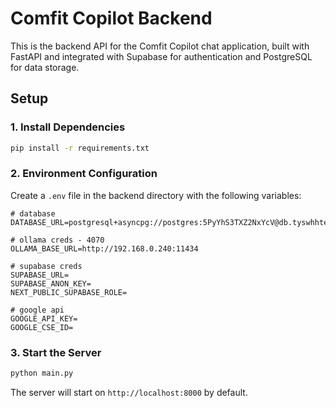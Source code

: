 # Comfit Copilot Backend

This is the backend API for the Comfit Copilot chat application, built with FastAPI and integrated with Supabase for authentication and PostgreSQL for data storage.

## Setup

### 1. Install Dependencies

```bash
pip install -r requirements.txt
```

### 2. Environment Configuration

Create a `.env` file in the backend directory with the following variables:

```env
# database
DATABASE_URL=postgresql+asyncpg://postgres:5PyYhS3TXZ2NxYcV@db.tyswhhteurchuzkngqja.supabase.co:5432/postgres

# ollama creds - 4070
OLLAMA_BASE_URL=http://192.168.0.240:11434

# supabase creds
SUPABASE_URL=
SUPABASE_ANON_KEY=
NEXT_PUBLIC_SUPABASE_ROLE=

# google api
GOOGLE_API_KEY=
GOOGLE_CSE_ID=
```

### 3. Start the Server

```bash
python main.py
```

The server will start on `http://localhost:8000` by default.

